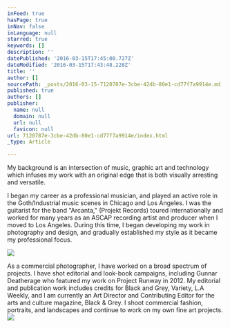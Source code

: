 ```yaml
---
inFeed: true
hasPage: true
inNav: false
inLanguage: null
starred: true
keywords: []
description: ''
datePublished: '2016-03-15T17:45:00.727Z'
dateModified: '2016-03-15T17:43:48.228Z'
title: ''
author: []
sourcePath: _posts/2016-03-15-7120787e-3cbe-42db-80e1-cd77f7a9914e.md
published: true
authors: []
publisher:
  name: null
  domain: null
  url: null
  favicon: null
url: 7120787e-3cbe-42db-80e1-cd77f7a9914e/index.html
_type: Article

---
```

My background is an intersection of music, graphic art and technology which infuses my work with an original edge that is both visually arresting and versatile.

I began my career as a professional musician, and played an active role in the Goth/Industrial music  scenes in Chicago and Los Angeles. I was the guitarist for the band "Arcanta," (Projekt Records) toured internationally and worked for many years as an ASCAP recording artist and producer when I moved to Los Angeles. During this time, I began developing my work in photography and design, and gradually established my style as it became my professional focus.

![](https://the-grid-user-content.s3-us-west-2.amazonaws.com/c734180f-f9a2-4600-8b80-ec196e75ff2e.jpg)

As a commercial photographer, I have worked on a broad spectrum of projects. I have shot editorial and look-book campaigns, including Gunnar Deatherage who featured my work on Project Runway in 2012\. My editorial and publication work includes credits for Black and Grey, Variety, L.A Weekly, and I am currently an Art Director and Contributing Editor for the arts and culture magazine, Black & Grey. I shoot commercial fashion, portraits, and landscapes and continue to work on my own fine art projects.
![](https://the-grid-user-content.s3-us-west-2.amazonaws.com/cdfc0011-20c7-4271-8bf1-ffdf7afb94c4.jpg)